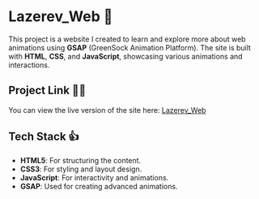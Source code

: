 # Lazerev_Web 🚀

This project is a website I created to learn and explore more about web animations using **GSAP** (GreenSock Animation Platform). The site is built with **HTML**, **CSS**, and **JavaScript**, showcasing various animations and interactions. 

## Project Link 🧑‍💻

You can view the live version of the site here: [Lazerev_Web](https://rishidholkheria.github.io/Lazerev_Web/)

## Tech Stack 👍

- **HTML5**: For structuring the content.
- **CSS3**: For styling and layout design.
- **JavaScript**: For interactivity and animations.
- **GSAP**: Used for creating advanced animations.


